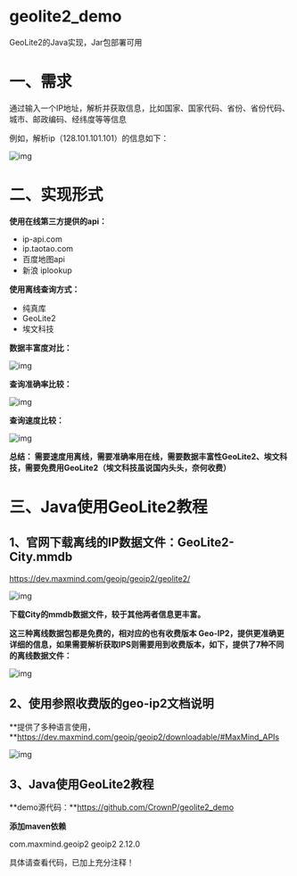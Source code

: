 # geolite2_demo
GeoLite2的Java实现，Jar包部署可用

# 一、需求

通过输入一个IP地址，解析并获取信息，比如国家、国家代码、省份、省份代码、城市、邮政编码、经纬度等等信息

例如，解析ip（128.101.101.101）的信息如下：

![img](https://img-blog.csdnimg.cn/20190925094245809.png?x-oss-process=image/watermark,type_ZmFuZ3poZW5naGVpdGk,shadow_10,text_aHR0cHM6Ly9ibG9nLmNzZG4ubmV0L0Nyb3duUA==,size_16,color_FFFFFF,t_70)



# 二、实现形式

**使用在线第三方提供的api：**

- ip-api.com
- ip.taotao.com
- 百度地图api
- 新浪 iplookup

**使用离线查询方式：**

- 纯真库
- GeoLite2
- 埃文科技



**数据丰富度对比：**

![img](https://img-blog.csdnimg.cn/20190925095729296.png?x-oss-process=image/watermark,type_ZmFuZ3poZW5naGVpdGk,shadow_10,text_aHR0cHM6Ly9ibG9nLmNzZG4ubmV0L0Nyb3duUA==,size_16,color_FFFFFF,t_70)



**查询准确率比较：**

![img](https://img-blog.csdnimg.cn/20190925095852922.png?x-oss-process=image/watermark,type_ZmFuZ3poZW5naGVpdGk,shadow_10,text_aHR0cHM6Ly9ibG9nLmNzZG4ubmV0L0Nyb3duUA==,size_16,color_FFFFFF,t_70)



**查询速度比较：**

![img](https://img-blog.csdnimg.cn/20190925095958344.png?x-oss-process=image/watermark,type_ZmFuZ3poZW5naGVpdGk,shadow_10,text_aHR0cHM6Ly9ibG9nLmNzZG4ubmV0L0Nyb3duUA==,size_16,color_FFFFFF,t_70)



**总结：       需要速度用离线，需要准确率用在线，需要数据丰富性GeoLite2、埃文科技，需要免费用GeoLite2（埃文科技虽说国内头头，奈何收费）**



# 三、Java使用GeoLite2教程

## 1、官网下载离线的IP数据文件：GeoLite2-City.mmdb

https://dev.maxmind.com/geoip/geoip2/geolite2/

![img](https://img-blog.csdnimg.cn/20190925102003184.png?x-oss-process=image/watermark,type_ZmFuZ3poZW5naGVpdGk,shadow_10,text_aHR0cHM6Ly9ibG9nLmNzZG4ubmV0L0Nyb3duUA==,size_16,color_FFFFFF,t_70)

**下载City的mmdb数据文件，较于其他两者信息更丰富。**

**这三种离线数据包都是免费的，相对应的也有收费版本 Geo-IP2，提供更准确更详细的信息，如果需要解析获取IPS则需要用到收费版本，如下，提供了7种不同的离线数据文件：**

![img](https://img-blog.csdnimg.cn/20190925102238821.png?x-oss-process=image/watermark,type_ZmFuZ3poZW5naGVpdGk,shadow_10,text_aHR0cHM6Ly9ibG9nLmNzZG4ubmV0L0Nyb3duUA==,size_16,color_FFFFFF,t_70)



## 2、使用参照收费版的geo-ip2文档说明

**提供了多种语言使用，**https://dev.maxmind.com/geoip/geoip2/downloadable/#MaxMind_APIs

![img](https://img-blog.csdnimg.cn/20190925102506706.png?x-oss-process=image/watermark,type_ZmFuZ3poZW5naGVpdGk,shadow_10,text_aHR0cHM6Ly9ibG9nLmNzZG4ubmV0L0Nyb3duUA==,size_16,color_FFFFFF,t_70)



## 3、Java使用GeoLite2教程

**demo源代码：**https://github.com/CrownP/geolite2_demo

**添加maven依赖**

<!-- GeoLite2依赖 -->
<dependency>
    <groupId>com.maxmind.geoip2</groupId>
    <artifactId>geoip2</artifactId>
    <version>2.12.0</version>
</dependency>



具体请查看代码，已加上充分注释！







